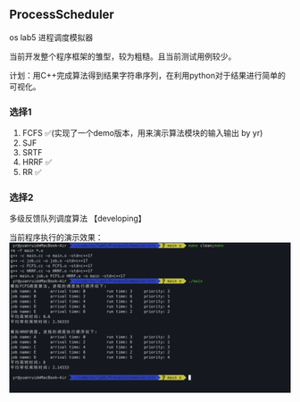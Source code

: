 ## ProcessScheduler

os lab5 进程调度模拟器

当前开发整个程序框架的雏型，较为粗糙。且当前测试用例较少。

计划：用C++完成算法得到结果字符串序列，在利用python对于结果进行简单的可视化。

### 选择1

1. FCFS ✅(实现了一个demo版本，用来演示算法模块的输入输出 by yr)
2. SJF
3. SRTF
4. HRRF ✅
5. RR ✅

### 选择2

多级反馈队列调度算法 【developing】

当前程序执行的演示效果：
![](./imgs/demo.png)





